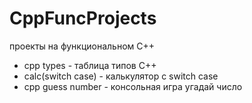 # CppFuncProjects
проекты на функциональном C++
- cpp types - таблица типов С++
- calc(switch case) - калькулятор с switch case
- cpp guess number - консольная игра угадай число
